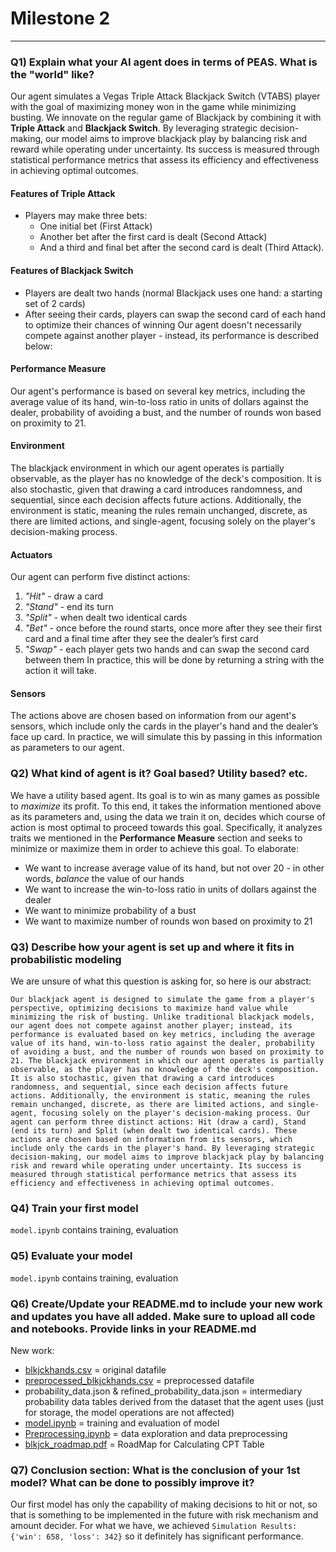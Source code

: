 # Milestone 2
---
### Q1\) Explain what your AI agent does in terms of PEAS. What is the "world" like? 
Our agent simulates a Vegas Triple Attack Blackjack Switch (VTABS) player with the goal of maximizing money won in the game while minimizing busting. We innovate on the regular game of Blackjack by combining it with **Triple Attack** and **Blackjack Switch**. By leveraging strategic decision-making, our model aims to improve blackjack play by balancing risk and reward while operating under uncertainty. Its success is measured through statistical performance metrics that assess its efficiency and effectiveness in achieving optimal outcomes.
#### Features of Triple Attack
- Players may make three bets: 
  - One initial bet (First Attack)
  - Another bet after the first card is dealt (Second Attack)
  - And a third and final bet after the second card is dealt (Third Attack).
#### Features of Blackjack Switch
- Players are dealt two hands (normal Blackjack uses one hand: a starting set of 2 cards)
- After seeing their cards, players can swap the second card of each hand to optimize their chances of winning
Our agent doesn't necessarily compete against another player - instead, its performance is described below:
#### Performance Measure
Our agent's performance is based on several key metrics, including the average value of its hand, win-to-loss ratio in units of dollars against the dealer, probability of avoiding a bust, and the number of rounds won based on proximity to 21.
#### Environment
The blackjack environment in which our agent operates is partially observable, as the player has no knowledge of the deck's composition. It is also stochastic, given that drawing a card introduces randomness, and sequential, since each decision affects future actions. Additionally, the environment is static, meaning the rules remain unchanged, discrete, as there are limited actions, and single-agent, focusing solely on the player's decision-making process.
#### Actuators
Our agent can perform five distinct actions:
1. *"Hit"* - draw a card
2. *"Stand"* - end its turn
3. *"Split"* - when dealt two identical cards
4. *"Bet"* - once before the round starts, once more after they see their first card and a final time after they see the dealer’s first card
5. *"Swap"* - each player gets two hands and can swap the second card between them
In practice, this will be done by returning a string with the action it will take.
#### Sensors
The actions above are chosen based on information from our agent's sensors, which include only the cards in the player's hand and the dealer’s face up card. In practice, we will simulate this by passing in this information as parameters to our agent.

### Q2\) What kind of agent is it? Goal based? Utility based? etc.
We have a utility based agent. Its goal is to win as many games as possible to *maximize* its profit. To this end, it takes the information mentioned above as its parameters and, using the data we train it on, decides which course of action is most optimal to proceed towards this goal. Specifically, it analyzes traits we mentioned in the **Performance Measure** section and seeks to minimize or maximize them in order to achieve this goal. To elaborate:
- We want to increase average value of its hand, but not over 20 - in other words, *balance* the value of our hands
- We want to increase the win-to-loss ratio in units of dollars against the dealer
- We want to minimize probability of a bust
- We want to maximize number of rounds won based on proximity to 21

### Q3\) Describe how your agent is set up and where it fits in probabilistic modeling
We are unsure of what this question is asking for, so here is our abstract:
```
Our blackjack agent is designed to simulate the game from a player's perspective, optimizing decisions to maximize hand value while minimizing the risk of busting. Unlike traditional blackjack models, our agent does not compete against another player; instead, its performance is evaluated based on key metrics, including the average value of its hand, win-to-loss ratio against the dealer, probability of avoiding a bust, and the number of rounds won based on proximity to 21. The blackjack environment in which our agent operates is partially observable, as the player has no knowledge of the deck's composition. It is also stochastic, given that drawing a card introduces randomness, and sequential, since each decision affects future actions. Additionally, the environment is static, meaning the rules remain unchanged, discrete, as there are limited actions, and single-agent, focusing solely on the player's decision-making process. Our agent can perform three distinct actions: Hit (draw a card), Stand (end its turn) and Split (when dealt two identical cards). These actions are chosen based on information from its sensors, which include only the cards in the player's hand. By leveraging strategic decision-making, our model aims to improve blackjack play by balancing risk and reward while operating under uncertainty. Its success is measured through statistical performance metrics that assess its efficiency and effectiveness in achieving optimal outcomes.
```

### Q4\) Train your first model
`model.ipynb` contains training, evaluation

### Q5\) Evaluate your model
`model.ipynb` contains training, evaluation

### Q6\) Create/Update your README.md to include your new work and updates you have all added. Make sure to upload all code and notebooks. Provide links in your README.md
New work:
- [blkjckhands.csv](https://github.com/OscarKhaing/Gambler-Gambit/blob/Milestone2/blkjckhands.csv) = original datafile
- [preprocessed_blkjckhands.csv](https://github.com/OscarKhaing/Gambler-Gambit/blob/Milestone2/preprocessed_blkjckhands.csv) = preprocessed datafile
- probability_data.json & refined_probability_data.json = intermediary probability data tables derived from the dataset that the agent uses (just for storage, the model operations are not affected)
- [model.ipynb](https://github.com/OscarKhaing/Gambler-Gambit/blob/Milestone2/model.ipynb) = training and evaluation of model
- [Preprocessing.ipynb](https://github.com/OscarKhaing/Gambler-Gambit/blob/Milestone2/Preprocessing.ipynb) = data exploration and data preprocessing
- [blkjck_roadmap.pdf](https://github.com/OscarKhaing/Gambler-Gambit/blob/Milestone2/blkjck_roadmap.pdf) = RoadMap for Calculating CPT Table

### Q7\) Conclusion section: What is the conclusion of your 1st model? What can be done to possibly improve it?
Our first model has only the capability of making decisions to hit or not, so that is something to be implemented in the future with risk mechanism and amount decider. For what we have, we achieved `Simulation Results: {'win': 658, 'loss': 342}` so it definitely has significant performance.
